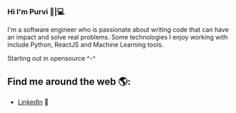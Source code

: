 ### Hi I'm Purvi 👋|💻 

<!--
**purvimisal/purvimisal** is a ✨ _special_ ✨ repository because its `README.md` (this file) appears on your GitHub profile.

Here are some ideas to get you started:

- 🔭 I’m currently working on ...
- 🌱 I’m currently learning ...
- 👯 I’m looking to collaborate on ...
- 🤔 I’m looking for help with ...
- 💬 Ask me about ...
- 📫 How to reach me: ...
- 😄 Pronouns: ...
- ⚡ Fun fact: ...
-->

I'm a software engineer who is passionate about writing code that can have an impact and solve real problems. Some technologies I enjoy working with include Python, ReactJS and Machine Learning tools. 

Starting out in opensource ^-^

## Find me around the web 🌎: 
- <a href="https://www.linkedin.com/in/purvivmisal/">LinkedIn</a> 💼
